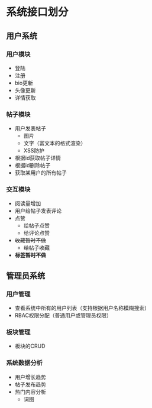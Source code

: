 # 系统接口划分
## 用户系统
### 用户模块
- 登陆
- 注册
- bio更新
- 头像更新
- 详情获取

### 帖子模块
- 用户发表帖子
    - 图片
    - 文字（富文本的格式渲染）
    - XSS防护
- 根据id获取帖子详情
- 根据id删除帖子
- 获取某用户的所有帖子

### 交互模块

- 阅读量增加
- 用户给帖子发表评论
- 点赞
    - 给帖子点赞
    - 给评论点赞
- ~~收藏暂时不做~~
    - ~~给帖子收藏~~
- **~~标签暂时不做~~**

## 管理员系统

### 用户管理

- 查看系统中所有的用户列表（支持根据用户名称模糊搜索）
- RBAC权限分配（普通用户或管理员权限）

### 板块管理

- 板块的CRUD

### 系统数据分析

- 用户增长趋势
- 帖子发布趋势
- 热门内容分析
    - 词图